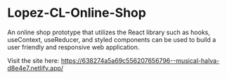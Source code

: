 # Lopez-CL-Online-Shop
An online shop prototype that utilizes the React library such as hooks, useContext, useReducer, and styled components can be used to build a user friendly and responsive web application.

Visit the site here:
https://638274a5a69c556207656796--musical-halva-d8e4e7.netlify.app/
